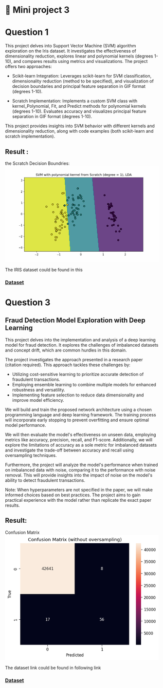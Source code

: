 # 📘 Mini project 3

# Question 1



This project delves into Support Vector Machine (SVM) algorithm exploration on the Iris dataset. It investigates the effectiveness of dimensionality reduction, explores linear and polynomial kernels (degrees 1-10), and compares results using metrics and visualizations. The project offers two approaches:

- Scikit-learn Integration: Leverages scikit-learn for SVM classification, dimensionality reduction (method to be specified), and visualization of decision boundaries and principal feature separation in GIF format (degrees 1-10).

- Scratch Implementation: Implements a custom SVM class with kernel_Polynomial, Fit, and Predict methods for polynomial kernels (degrees 1-10). Evaluates accuracy and visualizes principal feature separation in GIF format (degrees 1-10).

This project provides insights into SVM behavior with different kernels and dimensionality reduction, along with code examples (both scikit-learn and scratch implementation).

## Result :
the Scratch Decision Boundries: 
![alt text](scratch_decision_boundries.gif)

The IRIS dataset could be found in this 
### [Dataset ](https://www.kaggle.com/datasets/budincsevity/szeged-weather/data)

# Question 3



## Fraud Detection Model Exploration with Deep Learning
This project delves into the implementation and analysis of a deep learning model for fraud detection. It explores the challenges of imbalanced datasets and concept drift, which are common hurdles in this domain.

The project investigates the approach presented in a research paper (citation required). This approach tackles these challenges by:

- Utilizing cost-sensitive learning to prioritize accurate detection of fraudulent transactions.
- Employing ensemble learning to combine multiple models for enhanced robustness and versatility.
- Implementing feature selection to reduce data dimensionality and improve model efficiency.

We will build and train the proposed network architecture using a chosen programming language and deep learning framework. The training process will incorporate early stopping to prevent overfitting and ensure optimal model performance.

We will then evaluate the model's effectiveness on unseen data, employing metrics like accuracy, precision, recall, and F1-score. Additionally, we will explore the limitations of accuracy as a sole metric for imbalanced datasets and investigate the trade-off between accuracy and recall using oversampling techniques.

Furthermore, the project will analyze the model's performance when trained on imbalanced data with noise, comparing it to the performance with noise removal. This will provide insights into the impact of noise on the model's ability to detect fraudulent transactions.

Note: When hyperparameters are not specified in the paper, we will make informed choices based on best practices. The project aims to gain practical experience with the model rather than replicate the exact paper results.


## Result:
Confusion Matrix
![alt text](2_9.png)


The dataset link could be found in following link 
### [Dataset](https://www.kaggle.com/datasets/mlg-ulb/creditcardfraud)





